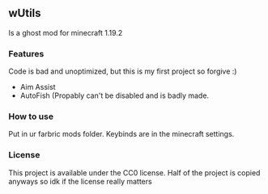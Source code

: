 ## wUtils

Is a ghost mod for minecraft 1.19.2

### Features
Code is bad and unoptimized, but this is my first project so forgive :)

- Aim Assist
- AutoFish (Propably can't be disabled and is badly made.

### How to use
Put in ur farbric mods folder. Keybinds are in the minecraft settings.

### License

This project is available under the CC0 license.
Half of the project is copied anyways so idk if the license really matters
